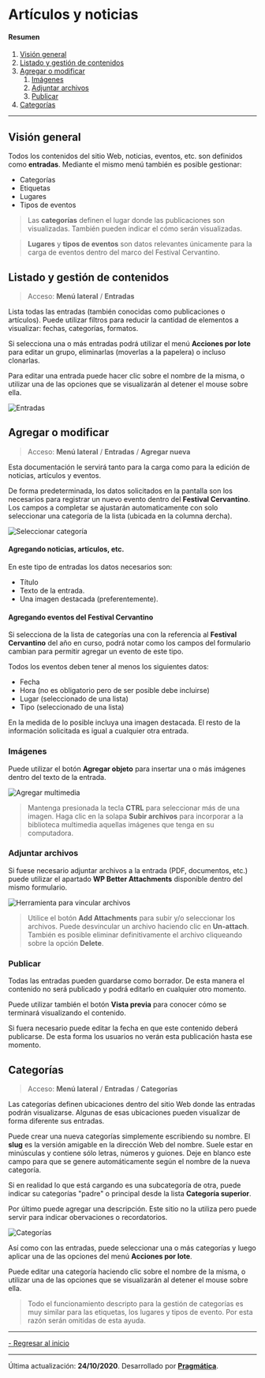 # Artículos y noticias

#### Resumen

1.  [Visión general](#vision-general)
2.  [Listado y gestión de contenidos](#listado-gestion-contenidos)
3.  [Agregar o modificar](#agregar-modificar)
    1.  [Imágenes](#multimedia)
    2.  [Adjuntar archivos](#adjuntar-archivos)
    3.  [Publicar](#publicar)
4.  [Categorías](#categorias)

---

## Visión general<a name="vision-general"></a>

Todos los contenidos del sitio Web, noticias, eventos, etc. son definidos como **entradas**. Mediante el mismo menú también es posible gestionar:

-   Categorías
-   Etiquetas
-   Lugares
-   Tipos de eventos

> Las **categorías** definen el lugar donde las publicaciones son visualizadas. También pueden indicar el cómo serán visualizadas.

> **Lugares** y **tipos de eventos** son datos relevantes únicamente para la carga de eventos dentro del marco del Festival Cervantino.


## Listado y gestión de contenidos<a name="listado-gestion-contenidos"></a>

> Acceso: **Menú lateral** / **Entradas**

Lista todas las entradas (también conocidas como publicaciones o artículos). Puede utilizar filtros para reducir la cantidad de elementos a visualizar: fechas, categorías, formatos.

Si selecciona una o más entradas podrá utilizar el menú **Acciones por lote** para editar un grupo, eliminarlas (moverlas a la papelera) o incluso clonarlas.

Para editar una entrada puede hacer clic sobre el nombre de la misma, o utilizar una de las opciones que se visualizarán al detener el mouse sobre ella.

![Entradas](entradas.png)


## Agregar o modificar<a name="agregar-modificar"></a>

> Acceso: **Menú lateral** / **Entradas** / **Agregar nueva**

Esta documentación le servirá tanto para la carga como para la edición de noticias, artículos y eventos.

De forma predeterminada, los datos solicitados en la pantalla son los necesarios para registrar un nuevo evento dentro del **Festival Cervantino**. Los campos a completar se ajustarán automaticamente con solo seleccionar una categoría de la lista (ubicada en la columna dercha).

![Seleccionar categoría](seleccionar-categoria.png)

#### Agregando noticias, artículos, etc.

En este tipo de entradas los datos necesarios son:

-   Título
-   Texto de la entrada.
-   Una imagen destacada (preferentemente).

#### Agregando eventos del Festival Cervantino

Si selecciona de la lista de categorías una con la referencia al **Festival Cervantino** del año en curso, podrá notar como los campos del formulario cambian para permitir agregar un evento de este tipo.

Todos los eventos deben tener al menos los siguientes datos:

-   Fecha
-   Hora (no es obligatorio pero de ser posible debe incluirse)
-   Lugar (seleccionado de una lista)
-   Tipo (seleccionado de una lista)

En la medida de lo posible incluya una imagen destacada. El resto de la información solicitada es igual a cualquier otra entrada.

### Imágenes<a name="multimedia"></a>

Puede utilizar el botón **Agregar objeto** para insertar una o más imágenes dentro del texto de la entrada.

![Agregar multimedia](agregar-multimedia.png)

> Mantenga presionada la tecla **CTRL** para seleccionar más de una imagen. Haga clic en la solapa **Subir archivos** para incorporar a la biblioteca multimedia aquellas imágenes que tenga en su computadora.

### Adjuntar archivos<a name="adjuntar-archivos"></a>

Si fuese necesario adjuntar archivos a la entrada (PDF, documentos, etc.) puede utilizar el apartado **WP Better Attachments** disponible dentro del mismo formulario.

![Herramienta para vincular archivos](wp-better-attachments.png)

> Utilice el botón **Add Attachments** para subir y/o seleccionar los archivos. Puede desvincular un archivo haciendo clic en **Un-attach**. También es posible eliminar definitivamente el archivo cliqueando sobre la opción **Delete**.

### Publicar<a name="publicar"></a>

Todas las entradas pueden guardarse como borrador. De esta manera el contenido no será publicado y podrá editarlo en cualquier otro momento.

Puede utilizar también el botón **Vista previa** para conocer cómo se terminará visualizando el contenido.

Si fuera necesario puede editar la fecha en que este contenido deberá publicarse. De esta forma los usuarios no verán esta publicación hasta ese momento.

## Categorías<a name="categorias"></a>

> Acceso: **Menú lateral** / **Entradas** / **Categorías**

Las categorías definen ubicaciones dentro del sitio Web donde las entradas podrán visualizarse. Algunas de esas ubicaciones pueden visualizar de forma diferente sus entradas.

Puede crear una nueva categorías simplemente escribiendo su nombre. El **slug** es la versión amigable en la dirección Web del nombre. Suele estar en minúsculas y contiene sólo letras, números y guiones. Deje en blanco este campo para que se genere automáticamente según el nombre de la nueva categoría.

Si en realidad lo que está cargando es una subcategoría de otra, puede indicar su categorías "padre" o principal desde la lista **Categoría superior**.

Por último puede agregar una descripción. Este sitio no la utiliza pero puede servir para indicar obervaciones o recordatorios.

![Categorías](categorias.png)

Así como con las entradas, puede seleccionar una o más categorías y luego aplicar una de las opciones del menú **Acciones por lote**.

Puede editar una categoría haciendo clic sobre el nombre de la misma, o utilizar una de las opciones que se visualizarán al detener el mouse sobre ella.

> Todo el funcionamiento descripto para la gestión de categorías es muy similar para las etiquetas, los lugares y tipos de evento. Por esta razón serán omitidas de esta ayuda.

---

[- Regresar al inicio](index.md)

---

Última actualización: **24/10/2020**. Desarrollado por **[Pragmática](http://pragmatica.com.ar)**.
